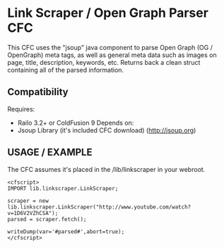 Link Scraper / Open Graph Parser CFC
=============

This CFC uses the "jsoup" java component to parse Open Graph (OG / OpenGraph) meta tags, as well as general meta data such as images on page, title, description, keywords, etc.
Returns back a clean struct containing all of the parsed information.

Compatibility
-------
Requires: 
* Railo 3.2+ or ColdFusion 9
Depends on:
* Jsoup Library (it's included CFC download) (http://jsoup.org)

USAGE / EXAMPLE
-------
The CFC assumes it's placed in the /lib/linkscraper in your webroot.

    <cfscript>
    IMPORT lib.linkscraper.LinkScraper;

    scraper = new lib.linkscraper.LinkScraper("http://www.youtube.com/watch?v=1D6V2VZhCSA");
    parsed = scraper.fetch();
    
    writeDump(var='#parsed#',abort=true);
    </cfscript>